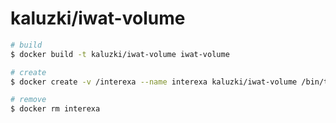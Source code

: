 # kaluzki/iwat-volume

```sh
# build
$ docker build -t kaluzki/iwat-volume iwat-volume

# create
$ docker create -v /interexa --name interexa kaluzki/iwat-volume /bin/true

# remove
$ docker rm interexa
```